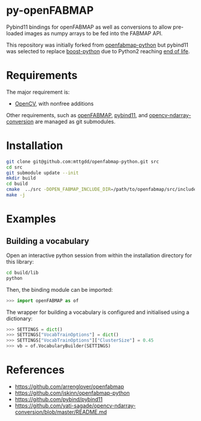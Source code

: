 # py-openFABMAP

Pybind11 bindings for openFABMAP as well as conversions to allow pre-loaded images as numpy arrays to be fed into the FABMAP API.

This repository was initially forked from [openfabmap-python](<https://github.com/jskinn/openfabmap-python>) but pybind11 was selected to replace [boost-python](https://github.com/boostorg/python) due to Python2 reaching [end of life](https://legacy.python.org/dev/peps/pep-0373/).

# Requirements

The major requirement is:

* [OpenCV](https://github.com/opencv/opencv), with nonfree additions

Other requirements, such as [openFABMAP](https://github.com/arrenglover/openfabmap), [pybind11](https://github.com/pybind/pybind11), and [opencv-ndarray-conversion](https://github.com/yati-sagade/opencv-ndarray-conversion/blob/master/README.md) are managed as git submodules.

# Installation

```bash
git clone git@github.com:mttgdd/openfabmap-python.git src
cd src
git submodule update --init
mkdir build
cd build
cmake  ../src -DOPEN_FABMAP_INCLUDE_DIR=/path/to/openfabmap/src/include -DOPEN_FABMAP_LIB=/path/to/libopenFABMAP.a -DPYTHON_EXECUTABLE=/path/to/python/executable
make -j
```

# Examples

## Building a vocabulary

Open an interactive python session from within the installation directory for this library:

```bash
cd build/lib
python
```

Then, the binding module can be imported:

```python
>>> import openFABMAP as of
```

The wrapper for building a vocabulary is configured and initialised using a dictionary:

```python
>>> SETTINGS = dict()
>>> SETTINGS["VocabTrainOptions"] = dict()
>>> SETTINGS["VocabTrainOptions"]["ClusterSize"] = 0.45
>>> vb = of.VocabularyBuilder(SETTINGS)
```

# References

* <https://github.com/arrenglover/openfabmap>
* <https://github.com/jskinn/openfabmap-python>
* <https://github.com/pybind/pybind11>
* <https://github.com/yati-sagade/opencv-ndarray-conversion/blob/master/README.md>

